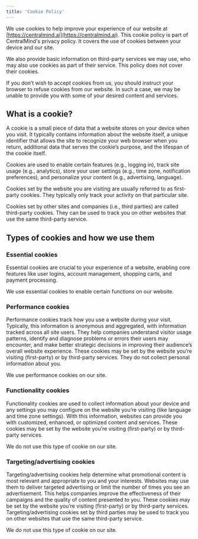 ```yaml
---
title: 'Cookie Policy'
---
```


We use cookies to help improve your experience of our website at [https://centralmind.ai](https://centralmind.ai). This cookie policy is part of CentralMind's privacy policy. It covers the use of cookies between your device and our site.

We also provide basic information on third-party services we may use, who may also use cookies as part of their service. This policy does not cover their cookies.

If you don’t wish to accept cookies from us, you should instruct your browser to refuse cookies from our website. In such a case, we may be unable to provide you with some of your desired content and services.

## What is a cookie?

A cookie is a small piece of data that a website stores on your device when you visit. It typically contains information about the website itself, a unique identifier that allows the site to recognize your web browser when you return, additional data that serves the cookie’s purpose, and the lifespan of the cookie itself.

Cookies are used to enable certain features (e.g., logging in), track site usage (e.g., analytics), store your user settings (e.g., time zone, notification preferences), and personalize your content (e.g., advertising, language).

Cookies set by the website you are visiting are usually referred to as first-party cookies. They typically only track your activity on that particular site.

Cookies set by other sites and companies (i.e., third parties) are called third-party cookies. They can be used to track you on other websites that use the same third-party service.

## Types of cookies and how we use them

### Essential cookies

Essential cookies are crucial to your experience of a website, enabling core features like user logins, account management, shopping carts, and payment processing.

We use essential cookies to enable certain functions on our website.

### Performance cookies

Performance cookies track how you use a website during your visit. Typically, this information is anonymous and aggregated, with information tracked across all site users. They help companies understand visitor usage patterns, identify and diagnose problems or errors their users may encounter, and make better strategic decisions in improving their audience’s overall website experience. These cookies may be set by the website you’re visiting (first-party) or by third-party services. They do not collect personal information about you.

We use performance cookies on our site.

### Functionality cookies

Functionality cookies are used to collect information about your device and any settings you may configure on the website you’re visiting (like language and time zone settings). With this information, websites can provide you with customized, enhanced, or optimized content and services. These cookies may be set by the website you’re visiting (first-party) or by third-party services.

We do not use this type of cookie on our site.

### Targeting/advertising cookies

Targeting/advertising cookies help determine what promotional content is most relevant and appropriate to you and your interests. Websites may use them to deliver targeted advertising or limit the number of times you see an advertisement. This helps companies improve the effectiveness of their campaigns and the quality of content presented to you. These cookies may be set by the website you’re visiting (first-party) or by third-party services. Targeting/advertising cookies set by third parties may be used to track you on other websites that use the same third-party service.

We do not use this type of cookie on our site.
